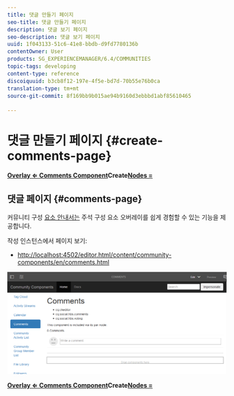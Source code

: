 ```yaml
---
title: 댓글 만들기 페이지
seo-title: 댓글 만들기 페이지
description: 댓글 보기 페이지
seo-description: 댓글 보기 페이지
uuid: 1f043133-51c6-41e8-bbdb-d9fd7780136b
contentOwner: User
products: SG_EXPERIENCEMANAGER/6.4/COMMUNITIES
topic-tags: developing
content-type: reference
discoiquuid: b3cb8f12-197e-4f5e-bd7d-70b55e76b0ca
translation-type: tm+mt
source-git-commit: 8f169bb9b015ae94b9160d3ebbbd1abf85610465

---
```



# 댓글 만들기 페이지 {#create-comments-page}

**[Overlay ⇐ Comments Component](overlay-comments.md)Create[Nodes =](overlay-create-nodes.md)**

## 댓글 페이지 {#comments-page}

커뮤니티 구성 [요소 안내서는](components-guide.md) 주석 구성 요소 오버레이를 쉽게 경험할 수 있는 기능을 제공합니다.

작성 인스턴스에서 페이지 보기:

* [http://localhost:4502/editor.html/content/community-components/en/comments.html](http://localhost:4502/editor.html/content/community-components/en/comments.html)

![chlimage_1-125](assets/chlimage_1-125.png)

**[Overlay ⇐ Comments Component](overlay-comments.md)Create[Nodes =](overlay-create-nodes.md)**